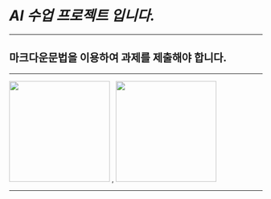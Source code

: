 *AI 수업 프로젝트 입니다.*
=======================
*****

마크다운문법을 이용하여 과제를 제출해야 합니다.
----------------------
*****

<img src="https://user-images.githubusercontent.com/112042668/189811291-48b52b9f-abc0-4ba8-a1d5-d3769ff5ae96.JPG" width="200" height="200" /> , <img src="https://user-images.githubusercontent.com/112042668/189812554-b10386b5-2d82-4f8c-bafa-23604959af4b.JPG" width="200" height="200" />
*****
